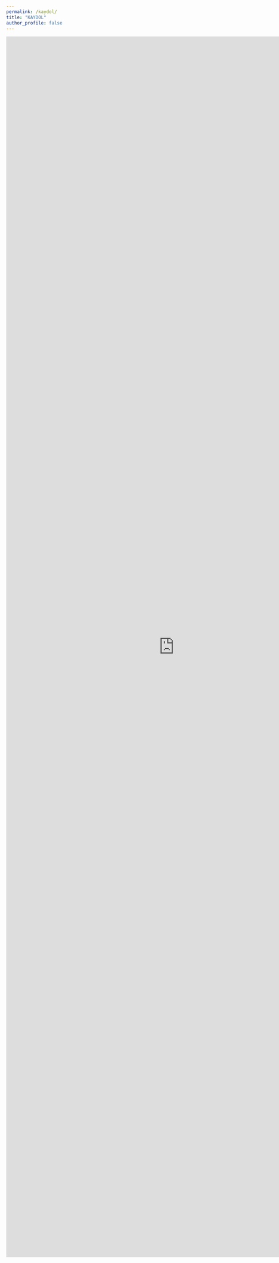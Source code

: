 ```yaml
---
permalink: /kaydol/
title: "KAYDOL"
author_profile: false
---
```

<iframe src="https://docs.google.com/forms/d/e/1FAIpQLSfVMc2KcKcP9Lixw3TSOjpGlbPkTOvqbJ_NEsR7iM9e7eh3ng/viewform?embedded=true" width="900" height="3266" frameborder="0" marginheight="0" marginwidth="0">Yükleniyor…</iframe>
